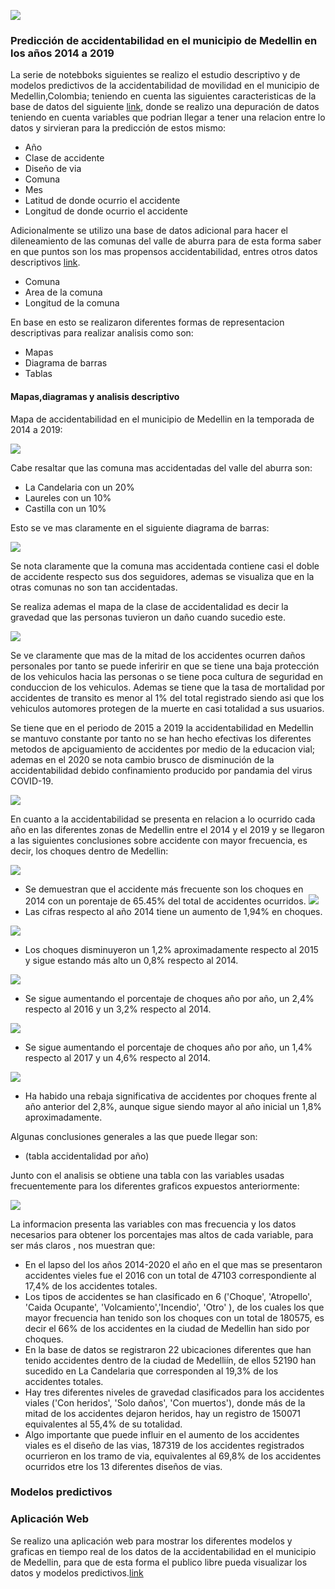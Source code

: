 ![](https://unal.edu.co/typo3conf/ext/unal_skin_default/Resources/Public/images/escudoUnal_black.png)
### Predicción de accidentabilidad en el municipio de Medellin en los años 2014 a 2019

La serie de notebboks siguientes se realizo el estudio descriptivo y de modelos predictivos de la accidentabilidad de movilidad en el municipio de Medellin,Colombia; teniendo en cuenta las siguientes caracteristicas de la base de datos del siguiente [link](http://medata.gov.co/dataset/incidentes-viales), donde se realizo una depuración de datos teniendo en cuenta variables que podrian llegar a tener una relacion entre lo datos y sirvieran para la predicción de estos mismo:

- Año 
- Clase de accidente
- Diseño de via
- Comuna
- Mes
- Latitud de donde ocurrio el accidente
- Longitud de donde ocurrio el accidente

Adicionalmente se utilizo una base de datos adicional para hacer el dileneamiento de las comunas del valle de aburra para de esta forma saber en que puntos son los mas propensos accidentabilidad, entres otros datos descriptivos [link](https://geomedellin-m-medellin.opendata.arcgis.com/datasets/l%C3%ADmite-catastral-de-comunas-y-corregimientos/explore?location=6.268500%2C-75.596100%2C12.09). 

- Comuna
- Area de la comuna
- Longitud de la comuna

En base en esto se realizaron diferentes formas de representacion descriptivas para realizar analisis como son:
- Mapas
- Diagrama de barras 
- Tablas

#### Mapas,diagramas y analisis descriptivo 

Mapa de accidentabilidad en el municipio de Medellin en la temporada de 2014 a 2019:

![](https://github.com/Universidad-Nacional-TAE/Primer-trabajo-TAE/blob/main/Images/MapaMedellinComunas.png)

Cabe resaltar que las comuna mas accidentadas del valle del aburra son:
 - La Candelaria con un 20%
 - Laureles con un 10%
 - Castilla con un 10%
 
 Esto se ve mas claramente en el siguiente diagrama de barras:
 
 ![](https://github.com/Universidad-Nacional-TAE/Primer-trabajo-TAE/blob/main/Images/NumeroAccidentesMedellin.png)
 
 Se nota claramente que la comuna mas accidentada contiene casi el doble de accidente respecto sus dos seguidores, ademas se visualiza que en la otras comunas no son tan accidentadas.
 
 Se realiza ademas el mapa de la clase de accidentalidad es decir la gravedad que las personas tuvieron un daño cuando sucedio este.
 
 ![](https://github.com/Universidad-Nacional-TAE/Primer-trabajo-TAE/blob/main/Images/ClaseAccidentalidadMedellin.png)
 
 Se ve claramente que mas de la mitad de los accidentes ocurren daños personales por tanto se puede inferirir en que se tiene una baja protección de los vehiculos hacia las personas o se tiene poca cultura de seguridad en conduccion de los vehiculos. Ademas se tiene que la tasa de mortalidad por accidentes de transito es menor al 1% del total registrado siendo asi que los vehiculos automores protegen de la muerte en casi totalidad a sus usuarios.
 
Se tiene que en el periodo de 2015 a 2019 la accidentabilidad en Medellin se mantuvo constante por tanto no se han hecho efectivas los diferentes metodos de apciguamiento de accidentes por medio de la educacion vial; ademas en el 2020 se nota cambio brusco de disminución de la accidentabilidad debido confinamiento producido por pandamia  del virus COVID-19.

![](https://github.com/Universidad-Nacional-TAE/Primer-trabajo-TAE/blob/main/Images/AccidentabilidadA%C3%B1o.png?raw=true)


En cuanto a la accidentabilidad se presenta en relacion a lo ocurrido cada año en las diferentes zonas de Medellin entre el 2014 y el 2019 y se llegaron a las siguientes conclusiones sobre accidente con mayor frecuencia, es decir, los choques dentro de Medellin:

![](https://github.com/Universidad-Nacional-TAE/Primer-trabajo-TAE/blob/main/Images/2014.jpeg)
- Se demuestran que el accidente más frecuente son los choques en 2014 con un porentaje de 65.45% del total de accidentes ocurridos.
![](https://github.com/Universidad-Nacional-TAE/Primer-trabajo-TAE/blob/main/Images/2015.jpeg)
- Las cifras respecto al año 2014 tiene un aumento de 1,94% en choques.

![](https://github.com/Universidad-Nacional-TAE/Primer-trabajo-TAE/blob/main/Images/2016.jpeg)
- Los choques disminuyeron un 1,2% aproximadamente respecto al 2015 y sigue estando más alto un 0,8% respecto al 2014.

![](https://github.com/Universidad-Nacional-TAE/Primer-trabajo-TAE/blob/main/Images/2017.jpeg)
- Se sigue aumentando el porcentaje de choques año por año, un 2,4% respecto al 2016 y un 3,2% respecto al 2014.
 
![](https://github.com/Universidad-Nacional-TAE/Primer-trabajo-TAE/blob/main/Images/2018.jpeg)
- Se sigue aumentando el porcentaje de choques año por año, un 1,4% respecto al 2017 y un 4,6% respecto al 2014.

![](https://github.com/Universidad-Nacional-TAE/Primer-trabajo-TAE/blob/main/Images/2019.jpeg)
- Ha habido una rebaja significativa de accidentes por choques frente al año anterior del 2,8%, aunque sigue siendo mayor al año inicial un 1,8% aproximadamente.

Algunas conclusiones generales a las que puede llegar son:
- (tabla accidentalidad por año)

Junto con el analisis se obtiene una tabla con las variables usadas frecuentemente para los diferentes graficos expuestos anteriormente:

![](https://github.com/Universidad-Nacional-TAE/Primer-trabajo-TAE/blob/main/Images/frecuencia.jpeg)


La informacion presenta las variables con mas frecuencia y los datos necesarios para obtener los porcentajes mas altos de cada variable, para ser más claros , nos muestran que:

- En el lapso del los años 2014-2020 el año en el que mas se presentaron accidentes vieles fue el 2016 con un total de 47103 correspondiente al 17,4% de los accidentes totales.
- Los tipos de accidentes se han clasificado en 6 ('Choque', 'Atropello', 'Caida Ocupante', 'Volcamiento','Incendio', 'Otro' ), de los cuales los que mayor frecuencia han tenido son los choques con un total de 180575, es decir el 66% de los accidentes en la ciudad de Medellin han sido por choques.
- En la base de datos se registraron 22 ubicaciones diferentes que han tenido accidentes dentro de la ciudad de Medelliín, de ellos 52190 han sucedido en La Candelaria que corresponden al 19,3% de los accidentes totales.
- Hay tres diferentes niveles de gravedad clasificados para los accidentes viales ('Con heridos', 'Solo daños', 'Con muertos'), donde más de la mitad de los accidentes dejaron heridos, hay un registro de 150071 equivalentes al 55,4% de su totalidad.
- Algo importante que puede influir en el aumento de los accidentes viales es el diseño de las vias, 187319 de los accidentes registrados ocurrieron en los tramo de via, equivalentes al 69,8% de los accidentes ocurridos etre los 13 diferentes diseños de vias.

### Modelos predictivos

### Aplicación Web 

Se realizo una aplicación web para mostrar los diferentes modelos y graficas en tiempo real de los datos de la accidentabilidad en el municipio de Medellin, para que de esta forma el publico libre pueda visualizar los datos y modelos predictivos.[link](https://e4r3as.herokuapp.com/)
